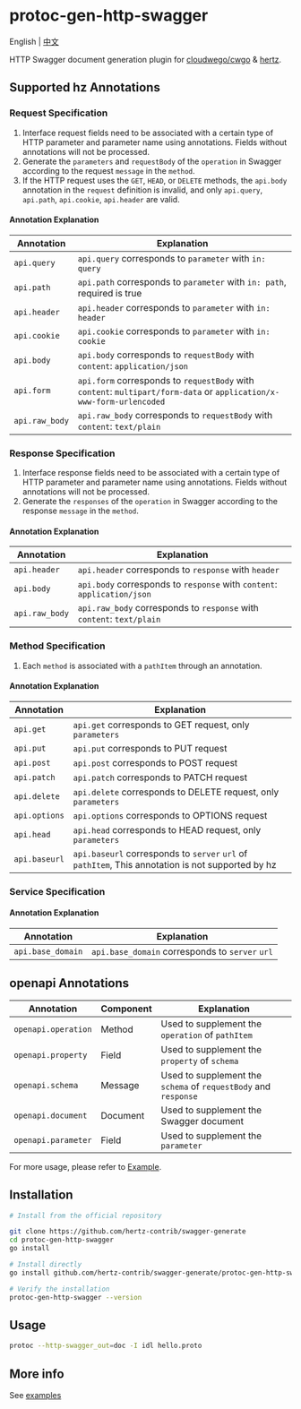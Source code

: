 # protoc-gen-http-swagger

English | [中文](README_CN.md)

HTTP Swagger document generation plugin for [cloudwego/cwgo](https://github.com/cloudwego/cwgo) & [hertz](https://github.com/cloudwego/hertz).

## Supported hz Annotations

### Request Specification

1. Interface request fields need to be associated with a certain type of HTTP parameter and parameter name using annotations. Fields without annotations will not be processed.
2. Generate the `parameters` and `requestBody` of the `operation` in Swagger according to the request `message` in the `method`.
3. If the HTTP request uses the `GET`, `HEAD`, or `DELETE` methods, the `api.body` annotation in the `request` definition is invalid, and only `api.query`, `api.path`, `api.cookie`, `api.header` are valid.

#### Annotation Explanation

| Annotation     | Explanation                                                                                                          |  
|----------------|----------------------------------------------------------------------------------------------------------------------|
| `api.query`    | `api.query` corresponds to `parameter` with `in: query`                                                              |  
| `api.path`     | `api.path` corresponds to `parameter` with `in: path`, required is true                                              |
| `api.header`   | `api.header` corresponds to `parameter` with `in: header`                                                            |       
| `api.cookie`   | `api.cookie` corresponds to `parameter` with `in: cookie`                                                            |
| `api.body`     | `api.body` corresponds to `requestBody` with `content`: `application/json`                                           | 
| `api.form`     | `api.form` corresponds to `requestBody` with `content`: `multipart/form-data` or `application/x-www-form-urlencoded` | 
| `api.raw_body` | `api.raw_body` corresponds to `requestBody` with `content`: `text/plain`                                             | 

### Response Specification

1. Interface response fields need to be associated with a certain type of HTTP parameter and parameter name using annotations. Fields without annotations will not be processed.
2. Generate the `responses` of the `operation` in Swagger according to the response `message` in the `method`.

#### Annotation Explanation

| Annotation     | Explanation                                                             |  
|----------------|-------------------------------------------------------------------------|
| `api.header`   | `api.header` corresponds to `response` with `header`                    |
| `api.body`     | `api.body` corresponds to `response` with `content`: `application/json` |
| `api.raw_body` | `api.raw_body` corresponds to `response` with `content`: `text/plain`   |

### Method Specification

1. Each `method` is associated with a `pathItem` through an annotation.

#### Annotation Explanation

| Annotation    | Explanation                                                                                       |  
|---------------|---------------------------------------------------------------------------------------------------|
| `api.get`     | `api.get` corresponds to GET request, only `parameters `                                          |
| `api.put`     | `api.put` corresponds to PUT request                                                              |
| `api.post`    | `api.post` corresponds to POST request                                                            |
| `api.patch`   | `api.patch` corresponds to PATCH request                                                          |
| `api.delete`  | `api.delete` corresponds to DELETE request, only `parameters`                                     |
| `api.options` | `api.options` corresponds to OPTIONS request                                                      |
| `api.head`    | `api.head` corresponds to HEAD request, only `parameters`                                         |
| `api.baseurl` | `api.baseurl` corresponds to `server` `url` of `pathItem`, This annotation is not supported by hz |

### Service Specification

#### Annotation Explanation

| Annotation        | Explanation                                     |  
|-------------------|-------------------------------------------------|
| `api.base_domain` | `api.base_domain` corresponds to `server` `url` |

## openapi Annotations

| Annotation          | Component | Explanation                                                     |  
|---------------------|-----------|-----------------------------------------------------------------|
| `openapi.operation` | Method    | Used to supplement the `operation` of `pathItem`                |
| `openapi.property`  | Field     | Used to supplement the `property` of `schema`                   |
| `openapi.schema`    | Message   | Used to supplement the `schema` of `requestBody` and `response` |
| `openapi.document`  | Document  | Used to supplement the Swagger document                         |
| `openapi.parameter` | Field     | Used to supplement the `parameter`                              |

For more usage, please refer to [Example](example/idl/hello.proto).

## Installation

```sh
# Install from the official repository

git clone https://github.com/hertz-contrib/swagger-generate
cd protoc-gen-http-swagger
go install

# Install directly
go install github.com/hertz-contrib/swagger-generate/protoc-gen-http-swagger@latest

# Verify the installation
protoc-gen-http-swagger --version
```

## Usage

```sh
protoc --http-swagger_out=doc -I idl hello.proto
```

## More info

See [examples](example/idl/hello.proto)
